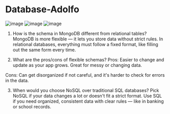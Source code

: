 # Database-Adolfo

![image](https://github.com/user-attachments/assets/e9048e2e-1604-47c7-95c5-4c87694291e6)
![image](https://github.com/user-attachments/assets/2e06c2a0-cfb0-4e4e-ad68-ecd6aaa8b707)
![image](https://github.com/user-attachments/assets/b44a7392-19a0-47d6-8e27-dafc72738289)

1. How is the schema in MongoDB different from relational tables?
  MongoDB is more flexible — it lets you store data without strict rules. In relational databases, everything must follow a fixed format, like filling out the same form every time.

2. What are the pros/cons of flexible schemas?
   Pros: Easier to change and update as your app grows. Great for messy or changing data.

  Cons: Can get disorganized if not careful, and it's harder to check for errors in the data.

3. When would you choose NoSQL over traditional SQL databases?
   Pick NoSQL if your data changes a lot or doesn't fit a strict format. Use SQL if you need organized, consistent data with clear rules — like in banking or school records.
